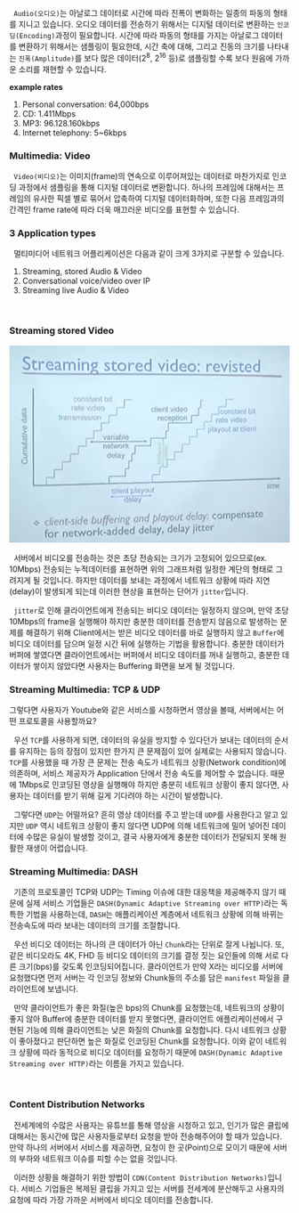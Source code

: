 &nbsp;&nbsp;`Audio(오디오)`는 아날로그 데이터로 시간에 따라 진폭이 변화하는 일종의 파동의 형태를 지니고 있습니다. 오디오 데이터를 전송하기 위해서는 디지털 데이터로 변환하는 `인코딩(Encoding)`과정이 필요합니다. 시간에 따라 파동의 형태를 가지는 아날로그 데이터를 변환하기 위해서는 샘플링이 필요한데, 시간 축에 대해, 그리고 진동의 크기를 나타내는 `진폭(Amplitude)`를 보다 많은 데이터($2^8$, $2^
{16}$ 등)로 샘플링할 수록 보다 원음에 가까운 소리를 재현할 수 있습니다. 

**example rates**
1. Personal conversation: 64,000bps
2. CD: 1.411Mbps
3. MP3: 96.128.160kbps
4. Internet telephony: 5~6kbps


### Multimedia: Video

&nbsp;&nbsp;`Video(비디오)`는 이미지(frame)의 연속으로 이루어져있는 데이터로 마찬가지로 인코딩 과정에서 샘플링을 통해 디지털 데이터로 변환합니다. 하나의 프레임에 대해서는 프레임의 유사한 픽셀 별로 묶어서 압축하여 디지털 데이터화하며, 또한 다음 프레임과의 간격인 frame rate에 따라 더욱 매끄러운 비디오를 표현할 수 있습니다.


### 3 Application types

&nbsp;&nbsp;멀티미디어 네트워크 어플리케이션은 다음과 같이 크게 3가지로 구분할 수 있습니다.

1. Streaming, stored Audio & Video
2. Conversational voice/video over IP
3. Streaming live Audio & Video

<br>

### Streaming stored Video

![Streaming Stored Video|400](./images/streamingVideo.png)


&nbsp;&nbsp;서버에서 비디오를 전송하는 것은 초당 전송되는 크기가 고정되어 있으므로(ex. 10Mbps) 전송되는 누적데이터를 표현하면 위의 그래프처럼 일정한 계단의 형태로 그려지게 될 것입니다. 하지만 데이터를 보내는 과정에서 네트워크 상황에 따라 지연(delay)이 발생되게 되는데 이러한 현상을 표현하는 단어가 `jitter`입니다.

&nbsp;&nbsp;`jitter`로 인해 클라이언트에게 전송되는 비디오 데이터는 일정하지 않으며, 만약 초당 10Mbps의 frame을 실행해야 하지만 충분한 데이터를 전송받지 않음으로 발생하는 문제를 해결하기 위해 Client에서는 받은 비디오 데이터를 바로 실행하지 않고 `Buffer`에 비디오 데이터를 담으며 일정 시간 뒤에 실행하는 기법을 활용합니다. 충분한 데이터가 버퍼에 쌓였다면 클라이언트에서는 버퍼에서 비디오 데이터를 꺼내 실행하고, 충분한 데이터가 쌓이지 않았다면 사용자는 Buffering 화면을 보게 될 것입니다.


### Streaming Multimedia: TCP & UDP

그렇다면 사용자가 Youtube와 같은 서비스를 시청하면서 영상을 볼때, 서버에서는 어떤 프로토콜을 사용할까요?

&nbsp;&nbsp;우선 `TCP`를 사용하게 되면, 데이터의 유실을 방지할 수 있다던가 보내는 데이터의 순서를 유지하는 등의 장점이 있지만 한가지 큰 문제점이 있어 실제로는 사용되지 않습니다. `TCP`를 사용했을 때 가장 큰 문제는 전송 속도가 네트워크 상황(Network condition)에 의존하며, 서비스 제공자가 Application 단에서 전송 속도를 제어할 수 없습니다. 때문에 1Mbps로 인코딩된 영상을 실행해야 하지만 충분히 네트워크 상황이 좋지 않다면, 사용자는 데이터를 받기 위해 길게 기다려야 하는 시간이 발생합니다.

&nbsp;&nbsp;그렇다면 `UDP`는 어떨까요? 흔히 영상 데이터를 주고 받는데 `UDP`를 사용한다고 알고 있지만 `UDP` 역시 네트워크 상황이 좋지 않다면 UDP에 의해 네트워크에 밀어 넣어진 데이터에 수많은 유실이 발생할 것이고, 결국 사용자에게 충분한 데이터가 전달되지 못해 원활한 재생이 어렵습니다.


### Streaming Multimedia: DASH

&nbsp;&nbsp;기존의 프로토콜인 TCP와 UDP는 Timing 이슈에 대한 대응책을 제공해주지 않기 때문에 실제 서비스 기업들은 `DASH(Dynamic Adaptive Streaming over HTTP)`라는 독특한 기법을 사용하는데, `DASH`는 애플리케이션 계층에서 네트워크 상황에 의해 바뀌는 전송속도에 따라 보내는 데이터의 크기를 조절합니다.

&nbsp;&nbsp;우선 비디오 데이터는 하나의 큰 데이터가 아닌 `Chunk`라는 단위로 잘게 나뉩니다. 또, 같은 비디오라도 4K, FHD 등 비디오 데이터의 크기를 결정 짓는 요인들에 의해 서로 다른 크기(bps)를 갖도록 인코딩되어집니다. 클라이언트가 만약 X라는 비디오를 서버에 요청했다면 먼저 서버는 각 인코딩 정보와 Chunk들의 주소를 담은 `manifest` 파일을 클라이언트에 보냅니다.

&nbsp;&nbsp;만약 클라이언트가 좋은 화질(높은 bps)의 Chunk를 요청했는데, 네트워크의 상황이 좋지 않아 Buffer에 충분한 데이터를 받지 못했다면, 클라이언트 애플리케이션에서 구현된 기능에 의해 클라이언트는 낮은 화질의 Chunk를 요청합니다. 다시 네트워크 상황이 좋아졌다고 판단하면 높은 화질로 인코딩된 Chunk를 요청합니다. 이와 같이 네트워크 상황에 따라 동적으로 비디오 데이터를 요청하기 때문에 `DASH(Dynamic Adaptive Streaming over HTTP)`라는 이름을 가지고 있습니다.

<br>

### Content Distribution Networks

&nbsp;&nbsp;전세계에의 수많은 사용자는 유튜브를 통해 영상을 시청하고 있고, 인기가 많은 클립에 대해서는 동시간에 많은 사용자들로부터 요청을 받아 전송해주어야 할 때가 있습니다. 만약 하나의 서버에서 서비스를 제공하면, 요청이 한 곳(Point)으로 모이기 때문에 서버의 부하와 네트워크 이슈를 피할 수는 없을 것입니다.

&nbsp;&nbsp;이러한 상황을 해결하기 위한 방법이 `CDN(Content Distribution Networks)`입니다. 서비스 기업들은 복제된 클립을 가지고 있는 서버를 전세계에 분산해두고 사용자의 요청에 따라 가장 가까운 서버에서 비디오 데이터를 전송합니다.

